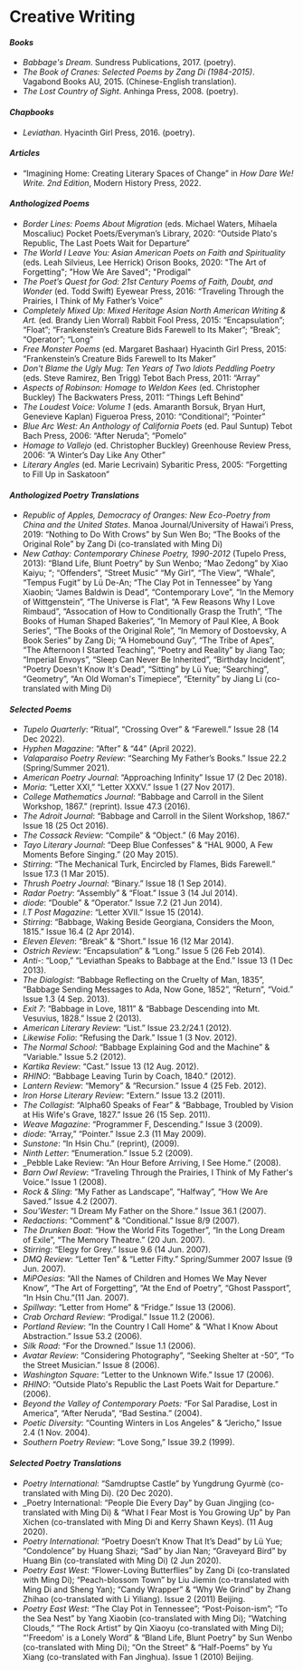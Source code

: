 # Creative Writing

#### _Books_ 
- _Babbage's Dream_. Sundress Publications, 2017. (poetry).
- _The Book of Cranes: Selected Poems by Zang Di (1984-2015)_. Vagabond Books AU, 2015. (Chinese-English translation).
- _The Lost Country of Sight_. Anhinga Press, 2008. (poetry).

#### _Chapbooks_
- _Leviathan_. Hyacinth Girl Press, 2016. (poetry).

#### _Articles_
- “Imagining Home: Creating Literary Spaces of Change” in _How Dare We! Write. 2nd Edition_, Modern History Press, 2022.

#### _Anthologized Poems_
- _Border Lines: Poems About Migration_ (eds. Michael Waters, Mihaela Moscaliuc) Pocket Poets/Everyman’s Library, 2020: “Outside Plato's Republic, The Last Poets Wait for Departure”
- _The World I Leave You: Asian American Poets on Faith and Spirituality_ (eds. Leah Silvieus, Lee Herrick) Orison Books, 2020: "The Art of Forgetting"; "How We Are Saved"; "Prodigal" 
- _The Poet’s Quest for God: 21st Century Poems of Faith, Doubt, and Wonder_ (ed. Todd Swift) Eyewear Press, 2016: “Traveling Through the Prairies, I Think of My Father’s Voice”
- _Completely Mixed Up: Mixed Heritage Asian North American Writing & Art._ (ed. Brandy Lien Worral) Rabbit Fool Press, 2015: “Encapsulation”; “Float”; “Frankenstein’s Creature Bids Farewell to Its Maker”; “Break”;
     “Operator”; “Long”
- _Free Monster Poems_ (ed. Margaret Bashaar) Hyacinth Girl Press, 2015: “Frankenstein’s Creature Bids Farewell to Its Maker”
- _Don't Blame the Ugly Mug: Ten Years of Two Idiots Peddling Poetry_ (eds. Steve Ramirez, Ben Trigg) Tebot Bach Press, 2011: “Array”
- _Aspects of Robinson:  Homage to Weldon Kees_ (ed. Christopher Buckley) The Backwaters Press, 2011: “Things Left Behind”
- _The Loudest Voice: Volume 1_ (eds. Amaranth Borsuk, Bryan Hurt, Genevieve Kaplan) Figueroa Press, 2010: “Conditional”; “Pointer”
- _Blue Arc West: An Anthology of California Poets_ (ed. Paul Suntup) Tebot Bach Press, 2006: “After Neruda”; “Pomelo”
- _Homage to Vallejo_ (ed. Christopher Buckley) Greenhouse Review Press, 2006: “A Winter’s Day Like Any Other”
- _Literary Angles_ (ed. Marie Lecrivain) Sybaritic Press, 2005: “Forgetting to Fill Up in Saskatoon”

#### _Anthologized Poetry Translations_
- _Republic of Apples, Democracy of Oranges: New Eco-Poetry from China and the United States_. Manoa Journal/University of Hawai’i Press, 2019: “Nothing to Do With Crows” by Sun Wen Bo; “The Books of the
   Original Role” by Zang Di  (co-translated with Ming Di)
- _New Cathay: Contemporary Chinese Poetry, 1990-2012_ (Tupelo Press, 2013): “Bland Life, Blunt Poetry” by Sun Wenbo; “Mao Zedong” by Xiao Kaiyu; “; “Offenders”, “Street Music” “My Girl”, “The View”, “Whale”, “Tempus Fugit” by Lü De-An; “The Clay Pot in Tennessee” by Yang Xiaobin; “James Baldwin is Dead”, “Contemporary Love”, “In the Memory of Wittgenstein”, “The Universe is Flat”, “A Few Reasons Why I Love Rimbaud”, “Assocation of How to Conditionally Grasp the Truth”, “The Books of Human Shaped Bakeries”, “In Memory of Paul Klee, A Book Series”, “The Books of the Original Role”, “In Memory of Dostoevsky, A Book
Series” by Zang Di; “A Homebound Guy”, “The Tribe of Apes”, “The Afternoon I Started Teaching”, “Poetry and Reality” by Jiang Tao; “Imperial Envoys”, “Sleep Can Never Be Inherited”, “Birthday Incident”, “Poetry Doesn't Know It's Dead”, “Sitting” by Lü Yue; “Searching”, “Geometry”, “An Old Woman's Timepiece”, “Eternity” by Jiang Li (co-translated with Ming Di)

#### _Selected Poems_
- _Tupelo Quarterly_: “Ritual”, “Crossing Over” & “Farewell.” Issue 28 (14 Dec 2022).
- _Hyphen Magazine_: “After” & “44” (April 2022).
- _Valaparaiso Poetry Review_: “Searching My Father’s Books.” Issue 22.2 (Spring/Summer 2021).
- _American Poetry Journal_: “Approaching Infinity”  Issue 17 (2 Dec 2018).
- _Moria_: “Letter XXI,” “Letter XXXV.”  Issue 1 (27 Nov 2017).
- _College Mathematics Journal_: “Babbage and Carroll in the Silent Workshop, 1867.” (reprint). Issue 47.3 (2016).
- _The Adroit Journal_: “Babbage and Carroll in the Silent Workshop, 1867.” Issue 18 (25 Oct 2016).
- _The Cossack Review_: “Compile” & “Object.” (6 May 2016).
- _Tayo Literary Journal_: “Deep Blue Confesses” & “HAL 9000, A Few Moments Before Singing.” (20 May 2015).
- _Stirring_: “The Mechanical Turk, Encircled by Flames, Bids Farewell.” Issue 17.3 (1 Mar 2015).
- _Thrush Poetry Journal_: “Binary.” Issue 18 (1 Sep 2014).
- _Radar Poetry_: “Assembly”  & “Float.” Issue 3 (14 Jul 2014).
- _diode_: “Double” & “Operator.” Issue 7.2 (21 Jun 2014).
- _I.T Post Magazine_: “Letter XVII.” Issue 15 (2014).
- _Stirring_: “Babbage, Waking Beside Georgiana, Considers the Moon, 1815.” Issue 16.4 (2 Apr 2014).
- _Eleven Eleven_: “Break”  & “Short.” Issue 16 (12 Mar 2014).
- _Ostrich Review_: “Encapsulation” & “Long.” Issue 5 (26 Feb 2014).
- _Anti-_: “Loop,” “Leviathan Speaks to Babbage at the End.”  Issue 13 (1 Dec 2013).
- _The Dialogist_: “Babbage Reflecting on the Cruelty of Man, 1835”, “Babbage Sending Messages to Ada, Now Gone, 1852”, “Return”, “Void.” Issue 1.3 (4 Sep. 2013).
- _Exit 7_: “Babbage in Love, 1811” & “Babbage Descending into Mt. Vesuvius, 1828.”  Issue 2 (2013).
- _American Literary Review_: “List.” Issue 23.2/24.1 (2012).
- _Likewise Folio_: “Refusing the Dark.” Issue 1 (3 Nov. 2012).
- _The Normal School_: “Babbage Explaining God and the Machine”  & “Variable.” Issue 5.2 (2012).
- _Kartika Review_: “Cast.” Issue 13 (12 Aug. 2012).
- _RHINO_: “Babbage Leaving Turin by Coach, 1840.” (2012).
- _Lantern Review_: “Memory” & “Recursion.” Issue 4 (25 Feb. 2012).
- _Iron Horse Literary Review_: “Extern.” Issue 13.2 (2011).
- _The Collagist_: “Alpha60 Speaks of Fear” & “Babbage, Troubled by Vision at His Wife's Grave, 1827.” Issue 26 (15 Sep. 2011).
- _Weave Magazine_: “Programmer F, Descending.” Issue 3 (2009).
- _diode_: “Array,” “Pointer.” Issue 2.3 (11 May 2009).
- _Sunstone_: “In Hsin Chu.” (reprint), (2009).
- _Ninth Letter_: “Enumeration.” Issue 5.2 (2009).
- _Pebble Lake Review: “An Hour Before Arriving, I See Home.” (2008).
- _Barn Owl Review_: “Traveling Through the Prairies, I Think of My Father's Voice.” Issue 1 (2008).
- _Rock & Sling_: “My Father as Landscape”, “Halfway”, “How We Are Saved.” Issue 4.2 (2007).
- _Sou'Wester_: “I Dream My Father on the Shore.”  Issue 36.1 (2007).
- _Redactions_: “Comment” & “Conditional.” Issue 8/9 (2007).
- _The Drunken Boat_: “How the World Fits Together”, “In the Long Dream of Exile”, “The Memory Theatre.” (20 Jun. 2007).
- _Stirring_: “Elegy for Grey.” Issue 9.6 (14 Jun. 2007).
- _DMQ Review_: “Letter Ten” & “Letter Fifty.” Spring/Summer 2007 Issue (9 Jun. 2007).
- _MiPOesias_: “All the Names of Children and Homes We May Never Know”, “The Art of Forgetting”, “At the End of Poetry”, “Ghost Passport”, “In Hsin Chu.”(11 Jan. 2007).
- _Spillway_: “Letter from Home” & “Fridge.” Issue 13 (2006).
- _Crab Orchard Review_: “Prodigal.” Issue 11.2 (2006).
- _Portland Review_: “In the Country I Call Home” & “What I Know About Abstraction.” Issue 53.2 (2006).
- _Silk Road_: “For the Drowned.” Issue 1.1 (2006).
- _Avatar Review_: “Considering Photography”, “Seeking Shelter at -50”, “To the Street Musician.” Issue 8 (2006). 
- _Washington Square_: “Letter to the Unknown Wife.” Issue 17 (2006).
- _RHINO_: “Outside Plato's Republic the Last Poets Wait for Departure.” (2006).
- _Beyond the Valley of Contemporary Poets:_ “For Sal Paradise, Lost in America”, “After Neruda”, “Bad Sestina.” (2004).
- _Poetic Diversity_: “Counting Winters in Los Angeles”  & “Jericho,” Issue 2.4 (1 Nov. 2004).
- _Southern Poetry Review_: “Love Song,” Issue 39.2 (1999).

#### _Selected Poetry Translations_
-  _Poetry International_: “Samdruptse Castle” by Yungdrung Gyurmè (co-translated with Ming Di). (20 Dec 2020). 
- _Poetry International: “People Die Every Day” by Guan Jingjing (co-translated with Ming Di) & “What I Fear Most is You Growing Up” by Pan Xichen (co-translated with Ming Di and Kerry Shawn Keys). (11 Aug 2020).
- _Poetry International_: “Poetry Doesn’t Know That It’s Dead” by Lü Yue; “Condolence” by Huang Shazi; “Sad” by Jian Nan; “Graveyard Bird” by Huang Bin (co-translated with Ming Di)  (2 Jun 2020).
- _Poetry East West_: “Flower-Loving Butterflies” by Zang Di (co-translated with Ming Di); “Peach-blossom Town” by Liu Jiemin (co-translated with Ming Di and Sheng Yan); “Candy Wrapper” & “Why We Grind” by Zhang Zhihao (co-translated with Li Yiliang). Issue 2 (2011) Beijing.
- _Poetry East West_: “The Clay Pot in Tennessee”; “Post-Poison-ism”; “To the Sea Nest” by Yang Xiaobin (co-translated with Ming Di); “Watching Clouds,” “The Rock Artist” by Qin Xiaoyu (co-translated with Ming Di); “'Freedom' is a Lonely Word” & “Bland Life, Blunt Poetry” by Sun Wenbo (co-translated with Ming Di); “On the Street” & “Half-Poems” by Yu Xiang (co-translated with Fan Jinghua). Issue 1 (2010) Beijing.
